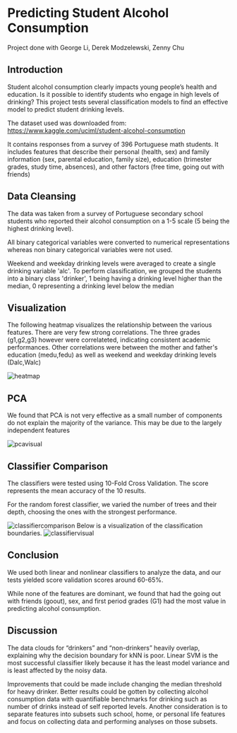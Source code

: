 # Predicting Student Alcohol Consumption
Project done with George Li, Derek Modzelewski, Zenny Chu

## Introduction
Student alcohol consumption clearly impacts young people’s health and education. Is it possible to identify students who engage in high levels of drinking? This project tests several classification models to find an effective model to predict student drinking levels.

The dataset used was downloaded from: https://www.kaggle.com/uciml/student-alcohol-consumption

It contains responses from a survey of 396 Portuguese math students. It includes features that describe their personal (health, sex) and family information (sex, parental education, family size), education (trimester grades, study time, absences), and other factors (free time, going out with friends)
## Data Cleansing
The data was taken from a survey of Portuguese secondary school students who reported their alcohol consumption on a 1-5 scale (5 being the highest drinking level).

All binary categorical variables were converted to numerical representations whereas non binary categorical variables were not used.

Weekend and weekday drinking levels were averaged to create a single drinking variable 'alc'. To perform classification, we grouped the students into a binary class 'drinker', 1 being having a drinking level higher than the median, 0 representing a drinking level below the median

## Visualization
The following heatmap visualizes the relationship between the various features. There are very few strong correlations. The three grades (g1,g2,g3) however were correlateted, indicating consistent academic performances. Other correlations were between the mother and father's education (medu,fedu) as well as weekend and weekday drinking levels (Dalc,Walc)

![heatmap](https://user-images.githubusercontent.com/36087346/36117937-60725dfe-1009-11e8-81c0-6230fce24bfe.png)

## PCA
We found that PCA is not very effective as a small number of components do not explain the majority of the variance. This may be due to the largely independent features

![pcavisual](https://user-images.githubusercontent.com/36087346/36120447-39f178a6-1011-11e8-9a05-2c5de8c15753.png)


## Classifier Comparison
The classifiers were tested using 10-Fold Cross Validation. The score represents the mean accuracy of the 10 results.

For the random forest classifier, we varied the number of trees and their depth, choosing the ones with the strongest performance.

![classifiercomparison](https://user-images.githubusercontent.com/36087346/36120217-72fc3bc8-1010-11e8-8d61-aba0aafe90fa.png)
Below is a visualization of the classification boundaries.
![classifiervisual](https://user-images.githubusercontent.com/36087346/36120221-760851f8-1010-11e8-8321-35a9d346f95f.png)
## Conclusion
We used both linear and nonlinear classifiers to analyze the data, and our tests yielded score validation scores around 60-65%.

While none of the features are dominant, we found that had the going out with friends (goout), sex, and first period grades (G1) had the most value in predicting alcohol consumption.
## Discussion

The data clouds for “drinkers” and “non-drinkers” heavily overlap, explaining why the decision boundary for kNN is poor. Linear SVM is the most successful classifier likely because it has the least model variance and is least affected by the noisy data. 

Improvements that could be made include changing the median threshold for heavy drinker. Better results could be gotten by collecting alcohol consumption data with quantifiable benchmarks for drinking such as number of drinks instead of self reported levels. Another consideration is to separate features into subsets such school, home, or personal life features and focus on collecting data and performing analyses on those subsets.


